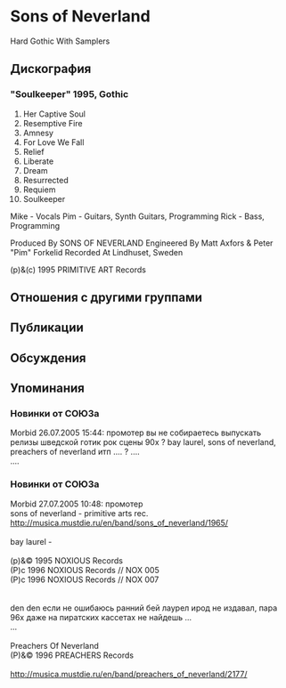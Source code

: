 # Sons of Neverland

Hard Gothic With Samplers

## Дискография

### "Soulkeeper" 1995, Gothic

1. Her Captive Soul
2. Resemptive Fire
3. Amnesy
4. For Love We Fall
5. Relief
6. Liberate
7. Dream
8. Resurrected
9. Requiem
10. Soulkeeper

 Mike - Vocals
 Pim - Guitars, Synth Guitars, Programming
 Rick - Bass, Programming

Produced By SONS OF NEVERLAND
Engineered By Matt Axfors & Peter "Pim" Forkelid
Recorded At Lindhuset, Sweden

(p)&(c) 1995 PRIMITIVE ART Records


## Отношения с другими группами


## Публикации


## Обсуждения


## Упоминания

### Новинки от СОЮЗа

Morbid 26.07.2005 15:44:
 промотер вы не собираетесь выпускать релизы шведской готик рок сцены 90х ?  bay laurel, sons of neverland, preachers of neverland  итп .... ? .... <BR> .... <BR>

### Новинки от СОЮЗа

Morbid 27.07.2005 10:48:
промотер<BR>sons of neverland - primitive arts rec.<BR><A HREF="http://musica.mustdie.ru/en/band/sons_of_neverland/1965/" TARGET="_blank">http://musica.mustdie.ru/en/band/sons_of_neverland/1965/</A><BR><BR>bay laurel - <BR><BR>(p)&&copy; 1995 NOXIOUS Records<BR>(P)c 1996 NOXIOUS Records // NOX 005<BR>(P)c 1996 NOXIOUS Records // NOX 007<BR><BR><BR>den den если не ошибаюсь ранний бей лаурел ирод не издавал, пара 96х даже на пиратских кассетах не найдешь ... <BR>...<BR><BR>Preachers Of Neverland<BR>(P)&&copy; 1996 PREACHERS Records<BR><BR><A HREF="http://musica.mustdie.ru/en/band/preachers_of_neverland/2177/" TARGET="_blank">http://musica.mustdie.ru/en/band/preachers_of_neverland/2177/</A>

